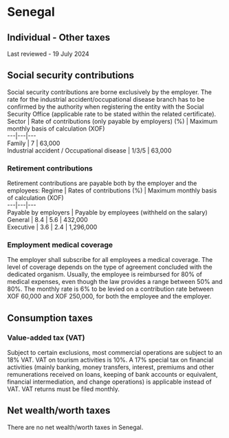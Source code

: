 # Senegal
## Individual - Other taxes
Last reviewed - 19 July 2024
## Social security contributions
Social security contributions are borne exclusively by the employer.
The rate for the industrial accident/occupational disease branch has to be confirmed by the authority when registering the entity with the Social Security Office (applicable rate to be stated within the related certificate).
Sector | Rate of contributions (only payable by employers) (%) | Maximum monthly basis of calculation (XOF)  
---|---|---  
Family | 7 | 63,000  
Industrial accident / Occupational disease | 1/3/5 | 63,000  
### Retirement contributions
Retirement contributions are payable both by the employer and the employees:
Regime | Rates of contributions (%) | Maximum monthly basis of calculation (XOF)  
---|---|---  
Payable by employers | Payable by employees (withheld on the salary)  
General | 8.4 | 5.6 | 432,000  
Executive | 3.6 | 2.4 | 1,296,000  
### Employment medical coverage
The employer shall subscribe for all employees a medical coverage. The level of coverage depends on the type of agreement concluded with the dedicated organism. Usually, the employee is reimbursed for 80% of medical expenses, even though the law provides a range between 50% and 80%.
The monthly rate is 6% to be levied on a contribution rate between XOF 60,000 and XOF 250,000, for both the employee and the employer.
## Consumption taxes
### Value-added tax (VAT)
Subject to certain exclusions, most commercial operations are subject to an 18% VAT.
VAT on tourism activities is 10%.
A 17% special tax on financial activities (mainly banking, money transfers, interest, premiums and other remunerations received on loans, keeping of bank accounts or equivalent, financial intermediation, and change operations) is applicable instead of VAT.
VAT returns must be filed monthly.
## Net wealth/worth taxes
There are no net wealth/worth taxes in Senegal.
